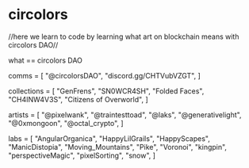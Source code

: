 # circolors

//here we learn to code by learning what art on blockchain means with circolors DAO//

what == circolors DAO

comms = [ "@circolorsDAO", "discord.gg/CHTVubVZGT", ]

collections = [ "GenFrens", "SN0WCR4SH", "Folded Faces", "CH4INW4V3S", "Citizens of Overworld", ]

artists = [ "@pixelwank", "@traintesttoad", "@laks", "@generativelight", "@0xmongoon", "@octal_crypto", ]

labs = [ "AngularOrganica", "HappyLilGrails", "HappyScapes", "ManicDistopia", "Moving_Mountains", "Pike", "Voronoi", "kingpin", "perspectiveMagic", "pixelSorting", "snow", ]
